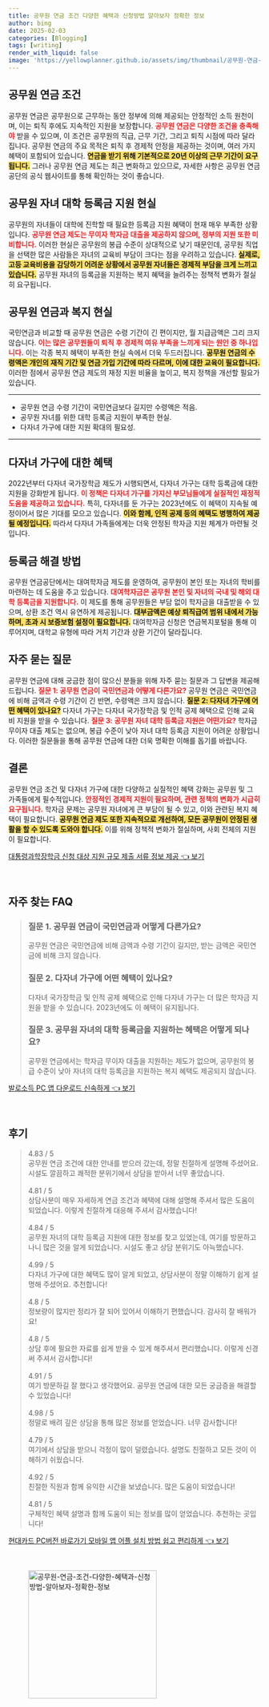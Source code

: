 ```yaml
---
title: 공무원 연금 조건 다양한 혜택과 신청방법 알아보자 정확한 정보
author: bing
date: 2025-02-03
categories: [Blogging]
tags: [writing]
render_with_liquid: false
image: 'https://yellowplanner.github.io/assets/img/thumbnail/공무원-연금-조건-다양한-혜택과-신청방법-알아보자-정확한-정보.webp'
---
```



<h2 id='공무원_연금_조건'>공무원 연금 조건</h2>

<p>공무원 연금은 공무원으로 근무하는 동안 정부에 의해 제공되는 안정적인 소득 원천이며, 이는 퇴직 후에도 지속적인 지원을 보장합니다. <b><span style="color: #ee2323;">공무원 연금은 다양한 조건을 충족해야</span></b> 받을 수 있으며, 이 조건은 공무원의 직급, 근무 기간, 그리고 퇴직 시점에 따라 달라집니다. 공무원 연금의 주요 목적은 퇴직 후 경제적 안정을 제공하는 것이며, 여러 가지 혜택이 포함되어 있습니다. <b><span style="background-color: #ffe066;">연금을 받기 위해 기본적으로 20년 이상의 근무 기간이 요구됩니다.</span></b> 그러나 공무원 연금 제도는 최근 변화하고 있으므로, 자세한 사항은 공무원 연금 공단의 공식 웹사이트를 통해 확인하는 것이 좋습니다.</p>

<h2 id='공무원_자녀_대학_등록금_지원_현실'>공무원 자녀 대학 등록금 지원 현실</h2>

<p>공무원의 자녀들이 대학에 진학할 때 필요한 등록금 지원 혜택이 현재 매우 부족한 상황입니다. <b><span style="color: #ee2323;">공무원 연금 제도는 무이자 학자금 대출을 제공하지 않으며, 정부의 지원 또한 미비합니다.</span></b> 이러한 현실은 공무원의 봉급 수준이 상대적으로 낮기 때문인데, 공무원 직업을 선택한 많은 사람들은 자녀의 교육비 부담이 크다는 점을 우려하고 있습니다. <b><span style="background-color: #ffe066;">실제로, 고등 교육비용을 감당하기 어려운 상황에서 공무원 자녀들은 경제적 부담을 크게 느끼고 있습니다.</span></b> 공무원 자녀의 등록금을 지원하는 복지 혜택을 늘려주는 정책적 변화가 절실히 요구됩니다.</p>

<h2 id='공무원_연금과_복지_현실'>공무원 연금과 복지 현실</h2>

<p>국민연금과 비교할 때 공무원 연금은 수령 기간이 긴 편이지만, 월 지급금액은 그리 크지 않습니다. <b><span style="color: #ee2323;">이는 많은 공무원들이 퇴직 후 경제적 여유 부족을 느끼게 되는 원인 중 하나입니다.</span></b> 이는 각종 복지 혜택이 부족한 현실 속에서 더욱 두드러집니다. <b><span style="background-color: #ffe066;">공무원 연금의 수령액은 개인의 재직 기간 및 연금 가입 기간에 따라 다르며, 이에 대한 교육이 필요합니다.</span></b> 이러한 점에서 공무원 연금 제도의 재정 지원 비율을 높이고, 복지 정책을 개선할 필요가 있습니다.</p>

<hr />

<ul>
    <li>공무원 연금 수령 기간이 국민연금보다 길지만 수령액은 적음.</li>
    <li>공무원 자녀를 위한 대학 등록금 지원이 부족한 현실.</li>
    <li>다자녀 가구에 대한 지원 확대의 필요성.</li>
</ul>

<hr />

<h2 id='다자녀_가구에_대한_혜택'>다자녀 가구에 대한 혜택</h2>

<p>2022년부터 다자녀 국가장학금 제도가 시행되면서, 다자녀 가구는 대학 등록금에 대한 지원을 강화받게 됩니다. <b><span style="color: #ee2323;">이 정책은 다자녀 가구를 가지신 부모님들에게 실질적인 재정적 도움을 제공하고 있습니다.</span></b> 특히, 다자녀를 둔 가구는 2023년에도 이 혜택이 지속될 예정이어서 많은 기대를 모으고 있습니다. <b><span style="background-color: #ffe066;">이와 함께, 인적 공제 등의 혜택도 병행하여 제공될 예정입니다.</span></b> 따라서 다자녀 가족들에게는 더욱 안정된 학자금 지원 체계가 마련될 것입니다.</p>

<h2 id='등록금_해결_방법'>등록금 해결 방법</h2>

<p>공무원 연금공단에서는 대여학자금 제도를 운영하여, 공무원이 본인 또는 자녀의 학비를 마련하는 데 도움을 주고 있습니다. <b><span style="color: #ee2323;">대여학자금은 공무원 본인 및 자녀의 국내 및 해외 대학 등록금을 지원합니다.</span></b> 이 제도를 통해 공무원들은 부담 없이 학자금을 대출받을 수 있으며, 상환 조건 역시 유연하게 제공됩니다. <b><span style="background-color: #ffe066;">대부금액은 예상 퇴직급여 범위 내에서 가능하며, 초과 시 보증보험 설정이 필요합니다.</span></b> 대여학자금 신청은 연금복지포털을 통해 이루어지며, 대학교 유형에 따라 거치 기간과 상환 기간이 달라집니다.</p>

<h2 id='자주_묻는_질문'>자주 묻는 질문</h2>

<p>공무원 연금에 대해 궁금한 점이 많으신 분들을 위해 자주 묻는 질문과 그 답변을 제공해 드립니다. <b><span style="color: #ee2323;">질문 1: 공무원 연금이 국민연금과 어떻게 다른가요?</span></b> 공무원 연금은 국민연금에 비해 금액과 수령 기간이 긴 반면, 수령액은 크지 않습니다. <b><span style="background-color: #ffe066;">질문 2: 다자녀 가구에 어떤 혜택이 있나요?</span></b> 다자녀 가구는 다자녀 국가장학금 및 인적 공제 혜택으로 인해 교육비 지원을 받을 수 있습니다. <b><span style="color: #ee2323;">질문 3: 공무원 자녀 대학 등록금 지원은 어떤가요?</span></b> 학자금 무이자 대출 제도는 없으며, 봉급 수준이 낮아 자녀 대학 등록금 지원이 어려운 상황입니다. 이러한 질문들을 통해 공무원 연금에 대한 더욱 명확한 이해를 돕기를 바랍니다.</p>

<h2 id='결론'>결론</h2>

<p>공무원 연금 조건 및 다자녀 가구에 대한 다양하고 실질적인 혜택 강화는 공무원 및 그 가족들에게 필수적입니다. <b><span style="color: #ee2323;">안정적인 경제적 지원이 필요하며, 관련 정책의 변화가 시급히 요구됩니다.</span></b> 학자금 문제는 공무원 자녀에게 큰 부담이 될 수 있고, 이와 관련된 복지 혜택이 필요합니다. <b><span style="background-color: #ffe066;">공무원 연금 제도 또한 지속적으로 개선하여, 모든 공무원이 안정된 생활을 할 수 있도록 도와야 합니다.</span></b> 이를 위해 정책적 변화가 절실하며, 사회 전체의 지원이 필요합니다.</p>


<p><a class="click-button" title="대통령과학장학금 신청 대상 지원 규모 제출 서류 정보 제공" href="https://yellowplanner.github.io/posts/%EB%8C%80%ED%86%B5%EB%A0%B9%EA%B3%BC%ED%95%99%EC%9E%A5%ED%95%99%EA%B8%88-%EC%8B%A0%EC%B2%AD-%EB%8C%80%EC%83%81-%EC%A7%80%EC%9B%90-%EA%B7%9C%EB%AA%A8-%EC%A0%9C%EC%B6%9C-%EC%84%9C%EB%A5%98-%EC%A0%95%EB%B3%B4-%EC%A0%9C%EA%B3%B5/" rel="dofollow">대통령과학장학금 신청 대상 지원 규모 제출 서류 정보 제공 👈 보기</a></p><br>
<h2 id='자주_찾는_FAQ'>자주 찾는 FAQ</h2>
<div itemscope="" itemtype="https://schema.org/FAQPage">
<blockquote>
<div itemscope="" itemprop="mainEntity" itemtype="https://schema.org/Question">
<h3 itemprop="name">질문 1. 공무원 연금이 국민연금과 어떻게 다른가요?</h3>
<div itemscope="" itemprop="acceptedAnswer" itemtype="https://schema.org/Answer">
<span itemprop="text">
<p>공무원 연금은 국민연금에 비해 금액과 수령 기간이 길지만, 받는 금액은 국민연금에 비해 크지 않습니다.</p>
</span>
</div>
</div>
<div itemscope="" itemprop="mainEntity" itemtype="https://schema.org/Question">
<h3 itemprop="name">질문 2. 다자녀 가구에 어떤 혜택이 있나요?</h3>
<div itemscope="" itemprop="acceptedAnswer" itemtype="https://schema.org/Answer">
<span itemprop="text">
<p>다자녀 국가장학금 및 인적 공제 혜택으로 인해 다자녀 가구는 더 많은 학자금 지원을 받을 수 있습니다. 2023년에도 이 혜택이 유지됩니다.</p>
</span>
</div>
</div>
<div itemscope="" itemprop="mainEntity" itemtype="https://schema.org/Question">
<h3 itemprop="name">질문 3. 공무원 자녀의 대학 등록금을 지원하는 혜택은 어떻게 되나요?</h3>
<div itemscope="" itemprop="acceptedAnswer" itemtype="https://schema.org/Answer">
<span itemprop="text">
<p>공무원 연금에서는 학자금 무이자 대출을 지원하는 제도가 없으며, 공무원의 봉급 수준이 낮아 자녀의 대학 등록금을 지원하는 복지 혜택도 제공되지 않습니다.</p>
</span>
</div>
</div>
</blockquote>
</div>
<p><a class="click-button" title="발로소득 PC 앱 다운로드 신속하게" href="https://yellowplanner.github.io/posts/%EB%B0%9C%EB%A1%9C%EC%86%8C%EB%93%9D-PC-%EC%95%B1-%EB%8B%A4%EC%9A%B4%EB%A1%9C%EB%93%9C-%EC%8B%A0%EC%86%8D%ED%95%98%EA%B2%8C/" rel="dofollow">발로소득 PC 앱 다운로드 신속하게 👈 보기</a></p><br>
<h2 id='후기'>후기</h2>
<div itemscope itemtype="https://schema.org/Product">
  <blockquote>
  <div itemprop="review" itemscope itemtype="https://schema.org/Review">
      <div itemprop="reviewRating" itemscope itemtype="https://schema.org/Rating"> <span itemprop="ratingValue">4.83</span> / <span itemprop="bestRating">5</span> </div>
      <span itemprop="reviewBody">공무원 연금 조건에 대한 안내를 받으러 갔는데, 정말 친절하게 설명해 주셨어요. 시설도 깔끔하고 쾌적한 분위기에서 상담을 받아서 너무 좋았습니다.</span>
  </div>
  <br>
  <div itemprop="review" itemscope itemtype="https://schema.org/Review">
      <div itemprop="reviewRating" itemscope itemtype="https://schema.org/Rating"> <span itemprop="ratingValue">4.81</span> / <span itemprop="bestRating">5</span> </div>
      <span itemprop="reviewBody">상담사분이 매우 자세하게 연금 조건과 혜택에 대해 설명해 주셔서 많은 도움이 되었습니다. 이렇게 친절하게 대응해 주셔서 감사했습니다!</span>
  </div>
  <br>
  <div itemprop="review" itemscope itemtype="https://schema.org/Review">
      <div itemprop="reviewRating" itemscope itemtype="https://schema.org/Rating"> <span itemprop="ratingValue">4.84</span> / <span itemprop="bestRating">5</span> </div>
      <span itemprop="reviewBody">공무원 자녀의 대학 등록금 지원에 대한 정보를 찾고 있었는데, 여기를 방문하고 나니 많은 것을 알게 되었습니다. 시설도 좋고 상담 분위기도 아늑했습니다.</span>
  </div>
  <br>
  <div itemprop="review" itemscope itemtype="https://schema.org/Review">
      <div itemprop="reviewRating" itemscope itemtype="https://schema.org/Rating"> <span itemprop="ratingValue">4.99</span> / <span itemprop="bestRating">5</span> </div>
      <span itemprop="reviewBody">다자녀 가구에 대한 혜택도 많이 알게 되었고, 상담사분이 정말 이해하기 쉽게 설명해 주셨어요. 추천합니다!</span>
  </div>
  <br>
  <div itemprop="review" itemscope itemtype="https://schema.org/Review">
      <div itemprop="reviewRating" itemscope itemtype="https://schema.org/Rating"> <span itemprop="ratingValue">4.8</span> / <span itemprop="bestRating">5</span> </div>
      <span itemprop="reviewBody">정보량이 많지만 정리가 잘 되어 있어서 이해하기 편했습니다. 감사히 잘 배워가요!</span>
  </div>
  <br>
  <div itemprop="review" itemscope itemtype="https://schema.org/Review">
      <div itemprop="reviewRating" itemscope itemtype="https://schema.org/Rating"> <span itemprop="ratingValue">4.8</span> / <span itemprop="bestRating">5</span> </div>
      <span itemprop="reviewBody">상담 후에 필요한 자료를 쉽게 받을 수 있게 해주셔서 편리했습니다. 이렇게 신경 써 주셔서 감사합니다!</span>
  </div>
  <br>
  <div itemprop="review" itemscope itemtype="https://schema.org/Review">
      <div itemprop="reviewRating" itemscope itemtype="https://schema.org/Rating"> <span itemprop="ratingValue">4.91</span> / <span itemprop="bestRating">5</span> </div>
      <span itemprop="reviewBody">여기 방문하길 잘 했다고 생각했어요. 공무원 연금에 대한 모든 궁금증을 해결할 수 있었습니다!</span>
  </div>
  <br>
  <div itemprop="review" itemscope itemtype="https://schema.org/Review">
      <div itemprop="reviewRating" itemscope itemtype="https://schema.org/Rating"> <span itemprop="ratingValue">4.98</span> / <span itemprop="bestRating">5</span> </div>
      <span itemprop="reviewBody">정말로 배려 깊은 상담을 통해 많은 정보를 얻었습니다. 너무 감사합니다!</span>
  </div>
  <br>
  <div itemprop="review" itemscope itemtype="https://schema.org/Review">
      <div itemprop="reviewRating" itemscope itemtype="https://schema.org/Rating"> <span itemprop="ratingValue">4.79</span> / <span itemprop="bestRating">5</span> </div>
      <span itemprop="reviewBody">여기에서 상담을 받으니 걱정이 많이 덜렸습니다. 설명도 친절하고 모든 것이 이해하기 쉬웠습니다.</span>
  </div>
  <br>
  <div itemprop="review" itemscope itemtype="https://schema.org/Review">
      <div itemprop="reviewRating" itemscope itemtype="https://schema.org/Rating"> <span itemprop="ratingValue">4.92</span> / <span itemprop="bestRating">5</span> </div>
      <span itemprop="reviewBody">친절한 직원과 함께 유익한 시간을 보냈습니다. 많은 도움이 되었습니다!</span>
  </div>
  <br>
  <div itemprop="review" itemscope itemtype="https://schema.org/Review">
      <div itemprop="reviewRating" itemscope itemtype="https://schema.org/Rating"> <span itemprop="ratingValue">4.81</span> / <span itemprop="bestRating">5</span> </div>
      <span itemprop="reviewBody">구체적인 혜택 설명과 함께 도움이 되는 정보를 많이 얻었습니다. 추천하는 곳입니다!</span>
  </div>
  </blockquote>
</div>
<p><a class="click-button" title="현대카드 PC버전 바로가기 모바일 앱 어플 설치 방법 쉽고 편리하게" href="https://yellowplanner.github.io/posts/%ED%98%84%EB%8C%80%EC%B9%B4%EB%93%9C-PC%EB%B2%84%EC%A0%84-%EB%B0%94%EB%A1%9C%EA%B0%80%EA%B8%B0-%EB%AA%A8%EB%B0%94%EC%9D%BC-%EC%95%B1-%EC%96%B4%ED%94%8C-%EC%84%A4%EC%B9%98-%EB%B0%A9%EB%B2%95-%EC%89%BD%EA%B3%A0-%ED%8E%B8%EB%A6%AC%ED%95%98%EA%B2%8C/" rel="dofollow">현대카드 PC버전 바로가기 모바일 앱 어플 설치 방법 쉽고 편리하게 👈 보기</a></p><br>
<figure class="image"><img src="https://yellowplanner.github.io/assets/img/thumbnail/공무원-연금-조건-다양한-혜택과-신청방법-알아보자-정확한-정보.webp" alt="공무원-연금-조건-다양한-혜택과-신청방법-알아보자-정확한-정보" width="256" height="256"></figure>